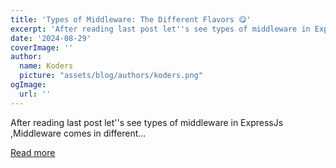 ```yaml
---
title: 'Types of Middleware: The Different Flavors 😋'
excerpt: 'After reading last post let''s see types of middleware in ExpressJs ,Middleware comes in different...'
date: '2024-08-29'
coverImage: ''
author:
  name: Koders
  picture: "assets/blog/authors/koders.png"
ogImage:
  url: ''
---
```


After reading last post let''s see types of middleware in ExpressJs ,Middleware comes in different...

[Read more](https://dev.to/khushindpatel/types-of-middleware-the-different-flavors-171a)
